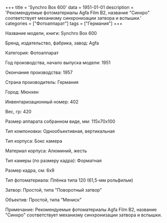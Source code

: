 +++
title = 'Synchro Box 600'
data = 1951-01-01
description = 'Рекомендуемые фотоматериалы Agfa Film B2, название "Синхро" соответствует механизму синхронизации затвора и вспышки.'
categories = ["Фотоаппарат"]
tags = ["Германия"]
+++

Название модели, книги: Synchro Box 600

Бренд, издательство, фабрика, завод: Agfa

Категория: Фотоаппарат

Год производства, начало выпуска модели: 1951

Окончание производства: 1957

Страна производитель: Германия

Город: Мюнхен

Инвентаризационный номер: 402

Вес, гр: 420

Размер аппарата  собранном виде, мм: 115x70x100

Тип компоновки: Однообъективная, вертикальная

Тип корпуса: Бокс камера

Материал корпуса: Алюминий, жесть

Тип камеры (по размеру кадра): Форматная

Размер кадра, см: 6х9

Тип фотоматериала: Плёнка типа 120 (61,5-мм рольфильм)

Затвор: Простой, типа "Поворотный затвор"

Объектив: Простой, типа "Мениск"

Примечание: Рекомендуемые фотоматериалы Agfa Film B2, название "Синхро" соответствует механизму синхронизации затвора и вспышки.

